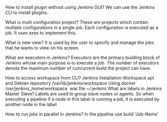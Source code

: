 How to install plugin without using Jenkins GUI?
We can use the Jenkins CLI to install plugins.

What is multi configuration project?
These are projects which contain multiple configurations in a single job. Each configuration is executed as a job. It uses axes to implement this.

What is new view?
It is used by the user to specify and manage the jobs that he wants to view on his screen.

What are executors in Jenkins?
Executors are the primary building block of Jenkins whose main purpose is to execute a job. The number of executors denote the maximum number of concurrent build the project can have.

How to access workspace from CLI?
Jenkins Installation	Workspace
apt and Debian repository	/var/lib/jenkins/workspace
Using docker	/var/jenkins_home/workspace
.war file	~/.jenkins
What are labels in Jenkins Master Slave?
Labels are used to group slave nodes or agents. So when executing a pipeline if a node in this label is running a job, it is executed by another node in the label.

How to run jobs in parallel in Jenkins?
In the pipeline use build 'Job-Name'
